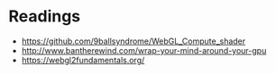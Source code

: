 # Readings

-   https://github.com/9ballsyndrome/WebGL_Compute_shader
-   http://www.bantherewind.com/wrap-your-mind-around-your-gpu
-   https://webgl2fundamentals.org/
